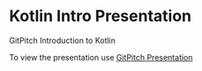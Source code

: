 # Kotlin Intro Presentation
GitPitch Introduction to Kotlin

To view the presentation use [GitPitch Presentation](https://gitpitch.com/AndyBowes/KotlinIntroPresentation/master)
